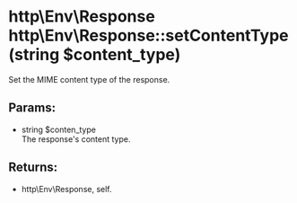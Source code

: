 # http\Env\Response http\Env\Response::setContentType(string $content_type)

Set the MIME content type of the response.

## Params:

* string $conten_type  
  The response's content type.

## Returns:

* http\Env\Response, self.
